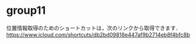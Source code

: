 # group11

位置情報取得のためのショートカットは，次のリンクから取得できます．
https://www.icloud.com/shortcuts/db2bd09818e447af9b2714eb8f4bfc8b
